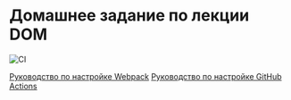 # Домашнее задание по лекции DOM

![CI](https://github.com/SukhovAlex96/ahj-1/actions/workflows/web.yml/badge.svg)

[Руководство по настройке Webpack](https://webpack.js.org/guides/)
[Руководство по настройке GitHub Actions](https://docs.github.com/en/actions/quickstart)
